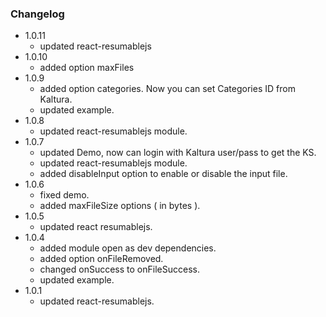 ### Changelog
- 1.0.11
    - updated react-resumablejs
- 1.0.10
    - added option maxFiles
- 1.0.9
    - added option categories. Now you can set Categories ID from Kaltura.
    - updated example.
- 1.0.8
    - updated react-resumablejs module.
- 1.0.7
    - updated Demo, now can login with Kaltura user/pass to get the KS.
    - updated react-resumablejs module.
    - added disableInput option to enable or disable the input file.
- 1.0.6
    - fixed demo.
    - added maxFileSize options ( in bytes ).
- 1.0.5
    - updated react resumablejs.
- 1.0.4
    - added module open as dev dependencies.
    - added option onFileRemoved.
    - changed onSuccess to onFileSuccess.
    - updated example.
- 1.0.1
    - updated react-resumablejs.